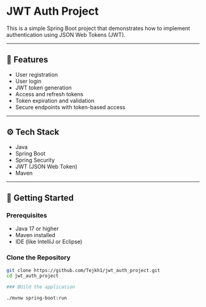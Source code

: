 # JWT Auth Project

This is a simple Spring Boot project that demonstrates how to implement authentication using JSON Web Tokens (JWT).

---

## 🔐 Features

- User registration
- User login
- JWT token generation
- Access and refresh tokens
- Token expiration and validation
- Secure endpoints with token-based access

---

## ⚙️ Tech Stack

- Java
- Spring Boot
- Spring Security
- JWT (JSON Web Token)
- Maven

---

## 🚀 Getting Started

### Prerequisites

- Java 17 or higher
- Maven installed
- IDE (like IntelliJ or Eclipse)

### Clone the Repository

```bash
git clone https://github.com/Tejkh1/jwt_auth_project.git
cd jwt_auth_project

### BUild the application

./mvnw spring-boot:run
